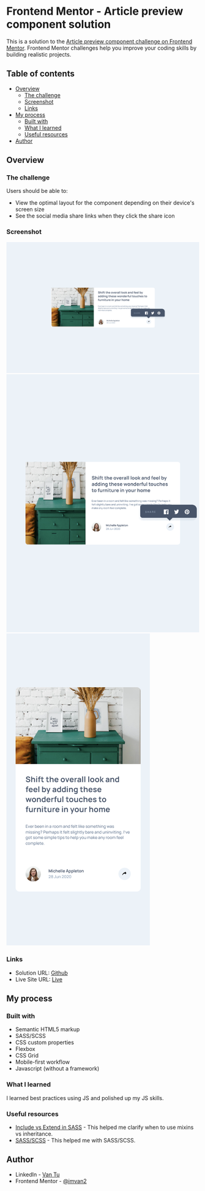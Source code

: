 # Frontend Mentor - Article preview component solution

This is a solution to the [Article preview component challenge on Frontend Mentor](https://www.frontendmentor.io/challenges/article-preview-component-dYBN_pYFT). Frontend Mentor challenges help you improve your coding skills by building realistic projects.

## Table of contents

- [Overview](#overview)
  - [The challenge](#the-challenge)
  - [Screenshot](#screenshot)
  - [Links](#links)
- [My process](#my-process)
  - [Built with](#built-with)
  - [What I learned](#what-i-learned)
  - [Useful resources](#useful-resources)
- [Author](#author)

## Overview

### The challenge

Users should be able to:

- View the optimal layout for the component depending on their device's screen size
- See the social media share links when they click the share icon

### Screenshot

![Desktop](./images/desktop-screenshot.png)
![Tablet](./images/tablet-screenshot.png)
![Mobile](./images/mobile-screenshot.png)

### Links

- Solution URL: [Github](https://github.com/imvan2/frontend-mentor/tree/main/newbie/article-preview-component)
- Live Site URL: [Live](https://imvan2.github.io/frontend-mentor/newbie/article-preview-component/)

## My process

### Built with

- Semantic HTML5 markup
- SASS/SCSS
- CSS custom properties
- Flexbox
- CSS Grid
- Mobile-first workflow
- Javascript (without a framework)

### What I learned

I learned best practices using JS and polished up my JS skills.

### Useful resources

- [Include vs Extend in SASS](https://stackoverflow.com/questions/45899894/when-to-use-extend-and-mixin-in-sass) - This helped me clarify when to use mixins vs inheritance.
- [SASS/SCSS](https://sass-lang.com/guide/#inheritance) - This helped me with SASS/SCSS.

## Author

- LinkedIn - [Van Tu](https://www.linkedin.com/in/van-tu/)
- Frontend Mentor - [@imvan2](https://www.frontendmentor.io/profile/imvan2)
